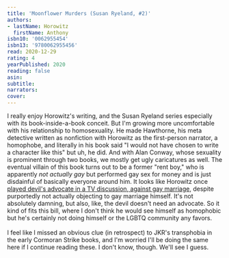 ```yaml
---
title: 'Moonflower Murders (Susan Ryeland, #2)'
authors:
- lastName: Horowitz
  firstName: Anthony
isbn10: '0062955454'
isbn13: '9780062955456'
read: 2020-12-29
rating: 4
yearPublished: 2020
reading: false
asin:
subtitle:
narrators:
cover:
---
```

I really enjoy Horowitz's writing, and the Susan Ryeland series especially with its book-inside-a-book conceit. But I'm growing more uncomfortable with his relationship to homosexuality. He made Hawthorne, his meta detective written as nonfiction with Horowitz as the first-person narrator, a homophobe, and literally in his book said "I would not have chosen to write a character like this" but uh, he did. And with Alan Conway, whose sexuality is prominent through two books, we mostly get ugly caricatures as well. <spoiler>The eventual villain of this book turns out to be a former "rent boy," who is apparently <em>not actually gay</em> but performed gay sex for money and is just disdainful of basically everyone around him.</spoiler> It looks like Horowitz once <a href="https://www.anthonyhorowitz.com/journalism/article/anthony-horowitz-on-potentially-ruinous-tv-appearances">played devil's advocate in a TV discussion, against gay marriage</a>, despite purportedly not actually objecting to gay marriage himself. It's not absolutely damning, but also, like, the devil doesn't need an advocate. So it kind of fits this bill, where I don't think he would see himself as homophobic but he's certainly not doing himself or the LGBTQ community any favors.<br/><br/>I feel like I missed an obvious clue (in retrospect) to JKR's transphobia in the early Cormoran Strike books, and I'm worried I'll be doing the same here if I continue reading these. I don't know, though. We'll see I guess.